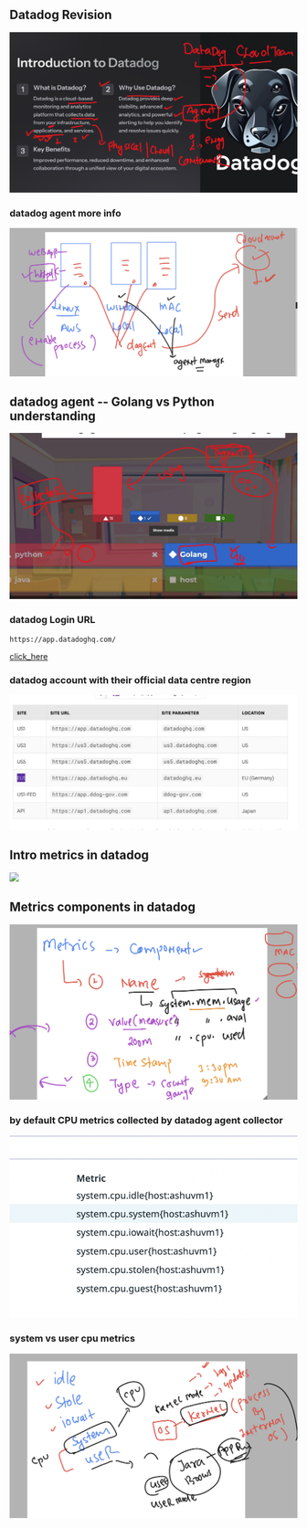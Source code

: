 ## Datadog Revision 

<img src="rev1.png">

### datadog agent more info 

<img src="rev2.png">

## datadog agent -- Golang vs Python understanding 

<img src="lang.png">

### datadog Login URL 


```
https://app.datadoghq.com/
```

[click_here](https://app.datadoghq.com/)

### datadog account with their official data centre region 

<img src="reg.png">

## Intro metrics in datadog 

<img src="met.png">

## Metrics components in datadog 

<img src="met1.png">

### by default CPU metrics collected by datadog agent collector 

<img src="cpu1.png">

### system vs user cpu metrics 

<img src="cpu2.png">

